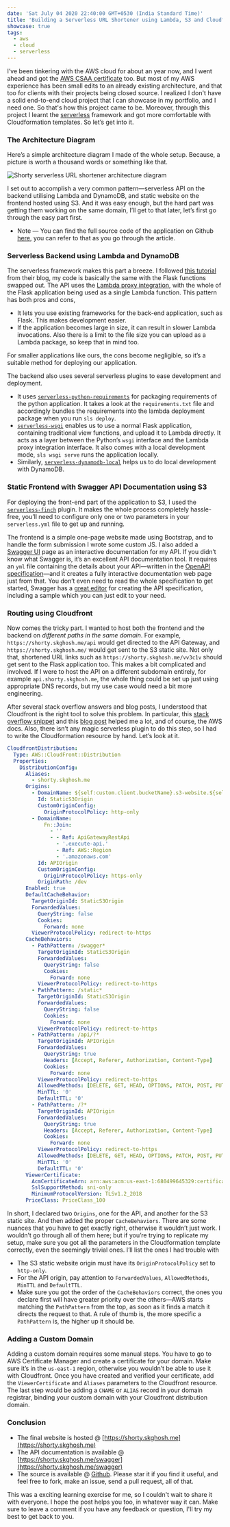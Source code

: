 ```yaml
---
date: 'Sat July 04 2020 22:40:00 GMT+0530 (India Standard Time)'
title: 'Building a Serverless URL Shortener using Lambda, S3 and Cloudfront'
showcase: true
tags:
  - aws
  - cloud
  - serverless
---
```


I’ve been tinkering with the AWS cloud for about an year now, and I went ahead and got the [AWS CSAA certificate](https://www.certmetrics.com/amazon/public/badge.aspx?i=1&t=c&d=2019-07-31&ci=AWS00914626) too. But most of my AWS experience has been small edits to an already existing architecture, and that too for clients with their projects being closed source. I realized I don't have a solid end-to-end cloud project that I can showcase in my portfolio, and I need one. So that's how this project came to be. Moreover, through this project I learnt the [serverless](https://serverless.com/) framework and got more comfortable with Cloudformation templates. So let’s get into it.

### The Architecture Diagram

Here’s a simple architecture diagram I made of the whole setup. Because, a picture is worth a thousand words or something like that.

![Shorty serverless URL shortener architecture diagram](https://raw.githubusercontent.com/SkullTech/shorty.sls/master/architecture-diagram.png)

I set out to accomplish a very common pattern—serverless API on the backend utilising Lambda and DynamoDB, and static website on the frontend hosted using S3. And it was easy enough, but the hard part was getting them working on the same domain, I’ll get to that later, let’s first go through the easy part first.

- Note — You can find the full source code of the application on Github [here](https://github.com/SkullTech/shorty.serverless), you can refer to that as you go through the article.

### Serverless Backend using Lambda and DynamoDB

The serverless framework makes this part a breeze. I followed [this tutorial](https://www.serverless.com/blog/flask-python-rest-api-serverless-lambda-dynamodb) from their blog, my code is basically the same with the Flask functions swapped out. The API uses the [Lambda proxy integration](https://docs.aws.amazon.com/apigateway/latest/developerguide/set-up-lambda-proxy-integrations.html), with the whole of the Flask application being used as a single Lambda function. This pattern has both pros and cons, 

- It lets you use existing frameworks for the back-end application, such as Flask. This makes development easier.
- If the application becomes large in size, it can result in slower Lambda invocations. Also there is a limit to the file size you can upload as a Lambda package, so keep that in mind too.

For smaller applications like ours, the cons become negligible, so it’s a suitable method for deploying our application. 

The backend also uses several serverless plugins to ease development and deployment. 

- It uses [`serverless-python-requirements`](https://www.npmjs.com/package/serverless-python-requirements) for packaging requirements of the python application. It takes a look at the `requirements.txt` file and accordingly bundles the requirements into the lambda deployment package when you run `sls deploy`.
- [`serverless-wsgi`](https://www.serverless.com/plugins/serverless-wsgi) enables us to use a normal Flask application, containing traditional view functions, and upload it to Lambda directly. It acts as a layer between the Python’s `wsgi` interface and the Lambda proxy integration interface. It also comes with a local development mode, `sls wsgi serve` runs the application locally.
- Similarly, [`serverless-dynamodb-local`](https://www.serverless.com/plugins/serverless-dynamodb-local) helps us to do local development with DynamoDB.

### Static Frontend with Swagger API Documentation using S3 

For deploying the front-end part of the application to S3, I used the [`serverless-finch`](https://www.npmjs.com/package/serverless-finch) plugin. It makes the whole process completely hassle-free, you’ll need to configure only one or two parameters in your `serverless.yml` file to get up and running.

The frontend is a simple one-page website made using Bootstrap, and to handle the form submission I wrote some custom JS. I also added a [Swagger UI](https://github.com/swagger-api/swagger-ui) page as an interactive documentation for my API. If you didn’t know what Swagger is, it’s an excellent API documentation tool. It requires an `yml` file containing the details about your API—written in the [OpenAPI specification](http://spec.openapis.org/oas/v3.0.3)—and it creates a fully interactive documentation web page just from that. You don’t even need to read the whole specification to get started, Swagger has a [great editor](https://editor.swagger.io/) for creating the API specification, including a sample which you can just edit to your need.

### Routing using Cloudfront

Now comes the tricky part. I wanted to host both the frontend and the backend on _different paths in the same domain_. For example, `https://shorty.skghosh.me/api` would get directed to the API Gateway, and `https://shorty.skghosh.me/` would get sent to the S3 static site. Not only that, shortened URL links such as `https://shorty.skghosh.me/vv3c1v` should get sent to the Flask application too. This makes a bit complicated and involved. If I were to host the API on a different subdomain entirely, for example `api.shorty.skghosh.me`, the whole thing could be set up just using appropriate DNS records, but my use case would need a bit more engineering. 

After several stack overflow answers and blog posts, I understood that Cloudfront is the right tool to solve this problem. In particular, this [stack overflow snippet](https://github.com/serverless/examples/blob/master/aws-node-single-page-app-via-cloudfront/serverless.yml) and this [blog post](https://apimeister.com/2017/05/09/hosting-a-cloudfront-site-with-s3-and-api-gateway.html) helped me a lot, and of course, the AWS docs. Also, there isn’t any magic serverless plugin to do this step, so I had to write the Cloudformation resource by hand. Let’s look at it.

```yaml
CloudfrontDistribution:
  Type: AWS::CloudFront::Distribution
  Properties:
    DistributionConfig:
      Aliases:
        - shorty.skghosh.me
      Origins:
        - DomainName: ${self:custom.client.bucketName}.s3-website.${self:provider.region}.amazonaws.com
          Id: StaticS3Origin
          CustomOriginConfig:
            OriginProtocolPolicy: http-only
        - DomainName:
            Fn::Join:
              - ''
              - - Ref: ApiGatewayRestApi
                - '.execute-api.'
                - Ref: AWS::Region
                - '.amazonaws.com'
          Id: APIOrigin
          CustomOriginConfig:
            OriginProtocolPolicy: https-only
          OriginPath: /dev
      Enabled: true
      DefaultCacheBehavior:
        TargetOriginId: StaticS3Origin
        ForwardedValues:
          QueryString: false
          Cookies:
            Forward: none
        ViewerProtocolPolicy: redirect-to-https
      CacheBehaviors:
        - PathPattern: /swagger*
          TargetOriginId: StaticS3Origin
          ForwardedValues:
            QueryString: false
            Cookies:
              Forward: none
          ViewerProtocolPolicy: redirect-to-https
        - PathPattern: /static*
          TargetOriginId: StaticS3Origin
          ForwardedValues:
            QueryString: false
            Cookies:
              Forward: none
          ViewerProtocolPolicy: redirect-to-https
        - PathPattern: /api/?*
          TargetOriginId: APIOrigin
          ForwardedValues:
            QueryString: true
            Headers: [Accept, Referer, Authorization, Content-Type]
            Cookies:
              Forward: none
          ViewerProtocolPolicy: redirect-to-https
          AllowedMethods: [DELETE, GET, HEAD, OPTIONS, PATCH, POST, PUT]
          MinTTL: '0'
          DefaultTTL: '0'
        - PathPattern: /?*
          TargetOriginId: APIOrigin
          ForwardedValues:
            QueryString: true
            Headers: [Accept, Referer, Authorization, Content-Type]
            Cookies:
              Forward: none
          ViewerProtocolPolicy: redirect-to-https
          AllowedMethods: [DELETE, GET, HEAD, OPTIONS, PATCH, POST, PUT]
          MinTTL: '0'
          DefaultTTL: '0'
      ViewerCertificate:
        AcmCertificateArn: arn:aws:acm:us-east-1:680499645329:certificate/6fbcfddc-3351-47fc-9ebe-f3d88abc444f
        SslSupportMethod: sni-only
        MinimumProtocolVersion: TLSv1.2_2018
      PriceClass: PriceClass_100
```

In short, I declared two `Origins`, one for the API, and another for the S3 static site. And then added the proper `CacheBehaviors`. There are some nuances that you have to get exactly right, otherwise it wouldn’t just work. I wouldn’t go through all of them here; but if you’re trying to replicate my setup, make sure you got all the parameters in the Cloudformation template correctly, even the seemingly trivial ones. I’ll list the ones I had trouble with

- The S3 static website origin must have its `OriginProtocolPolicy` set to `http-only`.
- For the API origin, pay attention to `ForwardedValues`, `AllowedMethods`, `MinTTL` and `DefaultTTL`.
- Make sure you got the order of the `CacheBehaviors` correct, the ones you declare first will have greater priority over the others—AWS starts matching the `PathPattern` from the top, as soon as it finds a match it directs the request to that. A rule of thumb is, the more specific a `PathPattern` is, the higher up it should be.

### Adding a Custom Domain

Adding a custom domain requires some manual steps. You have to go to AWS Certificate Manager and create a certificate for your domain. Make sure it’s in the `us-east-1` region, otherwise you wouldn’t be able to use it with Cloudfront. Once you have created and verified your certificate, add the `ViewerCertificate` and `Aliases` parameters to the Cloudfront resource. The last step would be adding a `CNAME` or `ALIAS` record in your domain registrar, binding your custom domain with your Cloudfront distribution domain. 


### Conclusion

- The final website is hosted @ [https://shorty.skghosh.me](https://shorty.skghosh.me)
- The API documentation is available @ [https://shorty.skghosh.me/swagger](https://shorty.skghosh.me/swagger)
- The source is available @ [Github](https://github.com/SkullTech/shorty.sls). Please star it if you find it useful, and feel free to fork, make an issue, send a pull request, all of that.


This was a exciting learning exercise for me, so I couldn't wait to share it with everyone. I hope the post helps you too, in whatever way it can. Make sure to leave a comment if you have any feedback or question, I'll try my best to get back to you. 